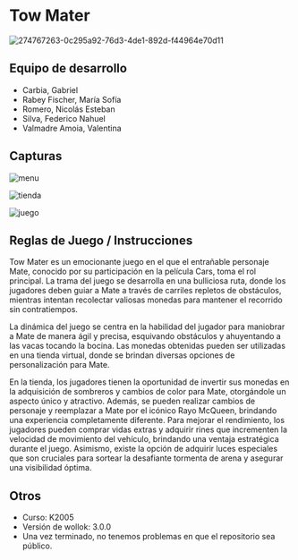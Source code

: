 # Tow Mater

![274767263-0c295a92-76d3-4de1-892d-f44964e70d11](https://github.com/pdepviernestm/2023-tpgame-mate-lavado/assets/129192258/cccc25e0-39ad-4491-b3a9-cc162ff6ec1a)

## Equipo de desarrollo

- Carbia, Gabriel
- Rabey Fischer, María Sofía
- Romero, Nicolás Esteban
- Silva, Federico Nahuel
- Valmadre Amoia, Valentina

## Capturas

![menu](https://github.com/pdepviernestm/2023-tpgame-mate-lavado/assets/129192258/fcf21448-26b7-4925-b7b0-e208ab744234)

![tienda](https://github.com/pdepviernestm/2023-tpgame-mate-lavado/assets/129192258/92fcd3ae-3a12-452f-bd0f-09bb80ff50fc)

![juego](https://github.com/pdepviernestm/2023-tpgame-mate-lavado/assets/129192258/a2285def-4ce4-4216-8918-69d8c0f0e690)



## Reglas de Juego / Instrucciones

Tow Mater es un emocionante juego en el que el entrañable personaje Mate, conocido por su participación en la película Cars, toma el rol principal. La trama del juego se desarrolla en una bulliciosa ruta, donde los jugadores deben guiar a Mate a través de carriles repletos de obstáculos, mientras intentan recolectar valiosas monedas para mantener el recorrido sin contratiempos.

La dinámica del juego se centra en la habilidad del jugador para maniobrar a Mate de manera ágil y precisa, esquivando obstáculos y ahuyentando a las vacas tocando la bocina. Las monedas obtenidas pueden ser utilizadas en una tienda virtual, donde se brindan diversas opciones de personalización para Mate.

En la tienda, los jugadores tienen la oportunidad de invertir sus monedas en la adquisición de sombreros y cambios de color para Mate, otorgándole un aspecto único y atractivo. Además, se pueden realizar cambios de personaje y reemplazar a Mate por el icónico Rayo McQueen, brindando una experiencia completamente diferente. Para mejorar el rendimiento, los jugadores pueden comprar vidas extras y adquirir rines que incrementen la velocidad de movimiento del vehículo, brindando una ventaja estratégica durante el juego. Asimismo, existe la opción de adquirir luces especiales que son cruciales para sortear la desafiante tormenta de arena y asegurar una visibilidad óptima.


## Otros

- Curso: K2005
- Versión de wollok: 3.0.0
- Una vez terminado, no tenemos problemas en que el repositorio sea público.
